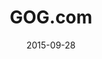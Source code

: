 ---
layout: site
title: "GOG.com"
date: 2015-09-28
categories: [community]
version: 1.4.3
major: 1
minor: 4
patch: 3
slug: gog
link: http://www.gog.com/
submitter: kabalage
permalink: /sites/:slug
---